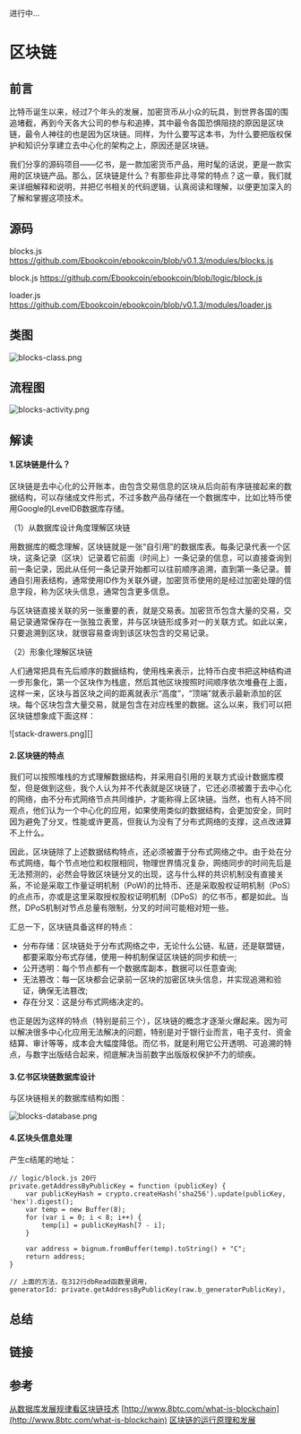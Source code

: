 进行中...

# 区块链

## 前言

比特币诞生以来，经过7个年头的发展，加密货币从小众的玩具，到世界各国的围追堵截，再到今天各大公司的参与和追捧，其中最令各国恐惧阻挠的原因是区块链，最令人神往的也是因为区块链。同样，为什么要写这本书，为什么要把版权保护和知识分享建立去中心化的架构之上，原因还是区块链。

我们分享的源码项目——亿书，是一款加密货币产品，用时髦的话说，更是一款实用的区块链产品。那么，区块链是什么？有那些非比寻常的特点？这一章，我们就来详细解释和说明，并把亿书相关的代码逻辑，认真阅读和理解，以便更加深入的了解和掌握这项技术。

## 源码

blocks.js https://github.com/Ebookcoin/ebookcoin/blob/v0.1.3/modules/blocks.js

block.js https://github.com/Ebookcoin/ebookcoin/blob/logic/block.js

loader.js https://github.com/Ebookcoin/ebookcoin/blob/v0.1.3/modules/loader.js

## 类图

![blocks-class.png][]

## 流程图

![blocks-activity.png][]

## 解读

#### 1.区块链是什么？

区块链是去中心化的公开账本，由包含交易信息的区块从后向前有序链接起来的数据结构，可以存储成文件形式，不过多数产品存储在一个数据库中，比如比特币使用Google的LevelDB数据库存储。

（1）从数据库设计角度理解区块链

用数据库的概念理解，区块链就是一张“自引用”的数据库表。每条记录代表一个区块，这条记录（区块）记录着它前面（时间上）一条记录的信息，可以直接查询到前一条记录，因此从任何一条记录开始都可以往前顺序追溯，直到第一条记录。普通自引用表结构，通常使用ID作为关联外键，加密货币使用的是经过加密处理的信息字段，称为区块头信息，通常包含更多信息。

与区块链直接关联的另一张重要的表，就是交易表。加密货币包含大量的交易，交易记录通常保存在一张独立表里，并与区块链形成多对一的关联方式。如此以来，只要追溯到区块，就很容易查询到该区块包含的交易记录。

（2）形象化理解区块链

人们通常把具有先后顺序的数据结构，使用栈来表示，比特币白皮书把这种结构进一步形象化，第一个区块作为栈底，然后其他区块按照时间顺序依次堆叠在上面，这样一来，区块与首区块之间的距离就表示“高度”，“顶端”就表示最新添加的区块。每个区块包含大量交易，就是包含在对应栈里的数据。这么以来，我们可以把区块链想象成下面这样：

![stack-drawers.png][]

#### 2.区块链的特点

我们可以按照堆栈的方式理解数据结构，并采用自引用的关联方式设计数据库模型，但是做到这些，我个人认为并不代表就是区块链了，它还必须被置于去中心化的网络，由不分布式网络节点共同维护，才能称得上区块链。当然，也有人持不同观点，他们认为一个中心化的应用，如果使用类似的数据结构，会更加安全，同时因为避免了分叉，性能或许更高，但我认为没有了分布式网络的支撑，这点改进算不上什么。

因此，区块链除了上述数据结构特点，还必须被置于分布式网络之中。由于处在分布式网络，每个节点地位和权限相同，物理世界情况复杂，网络同步的时间先后是无法预测的，必然会导致区块链分叉的出现，这与什么样的共识机制没有直接关系，不论是采取工作量证明机制（PoW)的比特币、还是采取股权证明机制（PoS）的点点币，亦或是这里采取授权股权证明机制（DPoS）的亿书币，都是如此。当然，DPoS机制对节点总量有限制，分叉的时间可能相对短一些。

汇总一下，区块链具备这样的特点：

* 分布存储：区块链处于分布式网络之中，无论什么公链、私链，还是联盟链，都要采取分布式存储，使用一种机制保证区块链的同步和统一;
* 公开透明：每个节点都有一个数据库副本，数据可以任意查询;
* 无法篡改：每一区块都会记录前一区块的加密区块头信息，并实现追溯和验证，确保无法篡改;
* 存在分叉：这是分布式网络决定的。

也正是因为这样的特点（特别是前三个），区块链的概念才逐渐火爆起来。因为可以解决很多中心化应用无法解决的问题，特别是对于银行业而言，电子支付、资金结算、审计等等，成本会大幅度降低。而亿书，就是利用它公开透明、可追溯的特点，与数字出版结合起来，彻底解决当前数字出版版权保护不力的顽疾。

#### 3.亿书区块链数据库设计

与区块链相关的数据库结构如图：

![blocks-database.png][]

#### 4.区块头信息处理

产生c结尾的地址：

```
// logic/block.js 20行
private.getAddressByPublicKey = function (publicKey) {
	var publicKeyHash = crypto.createHash('sha256').update(publicKey, 'hex').digest();
	var temp = new Buffer(8);
	for (var i = 0; i < 8; i++) {
		temp[i] = publicKeyHash[7 - i];
	}

	var address = bignum.fromBuffer(temp).toString() + "C";
	return address;
}

// 上面的方法，在312行dbRead函数里调用，
generatorId: private.getAddressByPublicKey(raw.b_generatorPublicKey),
```

## 总结

## 链接

## 参考

[从数据库发展规律看区块链技术](http://chainb.com/?P=Cont&id=33)
[http://www.8btc.com/what-is-blockchain](http://www.8btc.com/what-is-blockchain)
[区块链的运行原理和发展](http://www.8btc.com/blockchain-principle)

[blocks-class.png]: ../styles/images/modules/blocks/blocks-class.png
[blocks-activity.png]: ../styles/images/modules/blocks/blocks-activity.png
[stack-drawers]: ../styles/images/third/drawers.png
[blocks-database.png]: ../styles/images/modules/blocks/blocks-database.png
